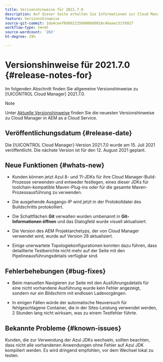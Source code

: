 ```yaml
---
title: Versionshinweise für 2021.7.0
description: Auf dieser Seite erhalten Sie Informationen zur Cloud Manager-Version 2021.7.0.
feature: Versionshinweise
source-git-commit: 1da4ceef0d89223580800d9018c46aaec51f8927
workflow-type: tm+mt
source-wordcount: '263'
ht-degree: 29%

---
```


# Versionshinweise für 2021.7.0 {#release-notes-for}

Im folgenden Abschnitt finden Sie allgemeine Versionshinweise zu [!UICONTROL Cloud Manager] 2021.7.0.

>[!NOTE]
>Unter [Aktuelle Versionshinweise](https://experienceleague.adobe.com/docs/experience-manager-cloud-service/onboarding/getting-access/release-notes-cloud-manager/release-notes-cm-current.html?lang=de#getting-access) finden Sie die neuesten Versionshinweise zu Cloud Manager in AEM as a Cloud Service.

## Veröffentlichungsdatum {#release-date}

Die [!UICONTROL Cloud Manager]-Version 2021.7.0 wurde am 15. Juli 2021 veröffentlicht.
Die nächste Version ist für den 12. August 2021 geplant.

## Neue Funktionen {#whats-new}

* Kunden können jetzt Azul 8- und 11-JDKs für ihre Cloud Manager-Build-Prozesse verwenden und entweder festlegen, eines dieser JDKs für toolchain-kompatible Maven-Plug-ins *oder* für die gesamte Maven-Prozessausführung zu verwenden.

* Die ausgehende Ausgangs-IP wird jetzt in der Protokolldatei des Buildschritts protokolliert.

* Die Schaltflächen **Git** verwalten wurden umbenannt in **Git-Informationen öffnen** und das Dialogfeld wurde visuell aktualisiert.

* Die Version des AEM Projektarchetyps, der von Cloud Manager verwendet wird, wurde auf Version 28 aktualisiert.

* Einige unerwartete Topologiekonfigurationen konnten dazu führen, dass detaillierte Testberichte nicht mehr auf der Seite mit den Pipelineausführungsdetails verfügbar sind.

## Fehlerbehebungen {#bug-fixes}

* Beim manuellen Navigieren zur Seite mit den Ausführungsdetails für eine nicht vorhandene Ausführung wurde kein Fehler angezeigt, sondern nur ein Bildschirm mit endlosen Ladevorgängen.

* In einigen Fällen würde der automatische Neuversuch für fehlgeschlagene Container, die in der Sites-Leistung verwendet werden, 2 Stunden lang nicht wirksam, was zu einem Testfehler führte.

## Bekannte Probleme {#known-issues}

Kunden, die zur Verwendung der Azul JDKs wechseln, sollten beachten, dass nicht alle vorhandenen Anwendungen ohne Fehler auf Azul JDK kompiliert werden. Es wird dringend empfohlen, vor dem Wechsel lokal zu testen.